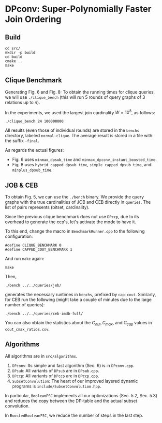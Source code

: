 # DPconv: Super-Polynomially Faster Join Ordering

## Build

```
cd src/
mkdir -p build
cd build
cmake ..
make
```

## Clique Benchmark

Generating Fig. 6 and Fig. 8: To obtain the running times for clique queries, we will use `./clique_bench` (this will run 5 rounds of query graphs of 3 relations up to $n$).

In the experiments, we used the largest join cardinality $W = 10^8$, as follows:

```
./clique_bench 24 100000000
```

All results (even those of individual rounds) are stored in the `benchs` directory, labeled `normal-clique`. The average result is stored in a file with the suffix `-final`.

As regards the actual figures:
* Fig. 6 uses `minmax_dpsub_time` and `minmax_dpconv_instant_boosted_time`.
* Fig. 8 uses `hybrid_capped_dpsub_time`, `simple_capped_dpsub_time`, and `minplus_dpsub_time`.

## JOB & CEB

To obtain Fig. 5, we can use the `./bench` binary. We provide the query graphs with the true cardinalities of JOB and CEB directly in `queries`. The list of pairs represents (bitset, cardinality).

Since the previous clique benchmark does not use `DPccp`, due to its overhead to generate the ccp's, let's activate the mode to have it.

To this end, change the macro in `BenchmarkRunner.cpp` to the following configuration:

```
#define CLIQUE_BENCHMARK 0
#define CAPPED_COUT_BENCHMARK 1
```

And run `make` again:

```
make
```

Then,

```
./bench ../../queries/job/
```

generates the necessary runtimes in `benchs`, prefixed by `cap-cout`. Similarly, for CEB run the following (might take a couple of minutes due to the large number of queries):

```
./bench ../../queries/ceb-imdb-full/
```

You can also obtain the statistics about the $C_{out}, C_{max}$, and $C_{cap}$ values in `cout_cmax_ratios.csv`.

## Algorithms

All algorithms are in `src/algorithms`.

1. `DPconv`: Its simple and fast algorithm (Sec. 6) is in `DPconv.cpp`.
2. `DPsub`: All variants of `DPsub` are in `DPsub.cpp`.
3. `DPccp`: All variants of `DPccp` are in `DPccp.cpp`.
4. `SubsetConvolution`: The heart of our improved layered dynamic programs is `include/SubsetConvolution.hpp`.

In particular, `BooleanFSC` implements all our optimizations (Sec. 5.2, Sec. 5.3) and reduces the copy between the DP-table and the actual subset convolution.

In `BoostedBooleanFSC`, we reduce the number of steps in the last step.
